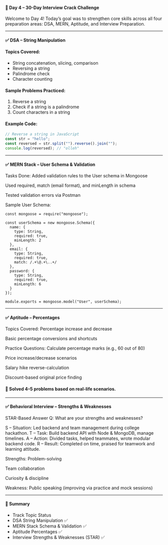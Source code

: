 #### 🚀 Day 4 – 30-Day Interview Crack Challenge

Welcome to Day 4! Today’s goal was to strengthen core skills across all four preparation areas: DSA, MERN, Aptitude, and Interview Preparation.

---

#### ✅ DSA – String Manipulation

#### Topics Covered:
- String concatenation, slicing, comparison
- Reversing a string
- Palindrome check
- Character counting

#### Sample Problems Practiced:
1. Reverse a string
2. Check if a string is a palindrome
3. Count characters in a string

#### Example Code:
```js
// Reverse a string in JavaScript
const str = "hello";
const reversed = str.split("").reverse().join("");
console.log(reversed); // "olleh"
```
---
#### ✅ MERN Stack – User Schema & Validation
Tasks Done:
Added validation rules to the User schema in Mongoose

Used required, match (email format), and minLength in schema

Tested validation errors via Postman

Sample User Schema:
```
const mongoose = require("mongoose");

const userSchema = new mongoose.Schema({
  name: {
    type: String,
    required: true,
    minLength: 2
  },
  email: {
    type: String,
    required: true,
    match: /.+\@.+\..+/
  },
  password: {
    type: String,
    required: true,
    minLength: 6
  }
});

module.exports = mongoose.model("User", userSchema);
```
---
#### ✅ Aptitude – Percentages
Topics Covered:
Percentage increase and decrease

Basic percentage conversions and shortcuts

Practice Questions:
Calculate percentage marks (e.g., 60 out of 80)

Price increase/decrease scenarios

Salary hike reverse-calculation

Discount-based original price finding

#### 📝 Solved 4–5 problems based on real-life scenarios.
---
#### ✅ Behavioral Interview – Strengths & Weaknesses
STAR-Based Answer
Q: What are your strengths and weaknesses?

S – Situation: Led backend and team management during college hackathon.
T – Task: Build backend API with Node & MongoDB, manage timelines.
A – Action: Divided tasks, helped teammates, wrote modular backend code.
R – Result: Completed on time, praised for teamwork and learning attitude.

Strengths:
Problem-solving

Team collaboration

Curiosity & discipline

Weakness:
Public speaking (improving via practice and mock sessions)

---
#### 📌 Summary
* Track	Topic	Status
* DSA	String Manipulation	✅
* MERN Stack	Schema & Validation	✅
* Aptitude	Percentages	✅
* Interview	Strengths & Weaknesses (STAR)	✅

